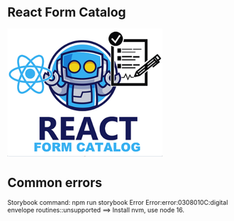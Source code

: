 # React Form Catalog

<img src="https://raw.githubusercontent.com/jvanhouteghem/react-form-factory/storybook-init/assets/imgs/logosmall.png" alt="logo" width="350"/>

# Common errors

Storybook command: npm run storybook
Error Error:error:0308010C:digital envelope routines::unsupported
==> Install nvm, use node 16.

